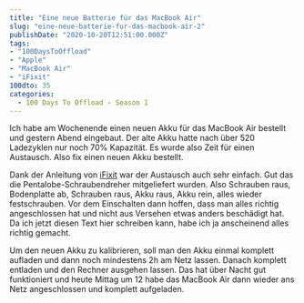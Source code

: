 ```yaml
---
title: "Eine neue Batterie für das MacBook Air"
slug: "eine-neue-batterie-fur-das-macbook-air-2"
publishDate: "2020-10-20T12:51:00.000Z"
tags:
- "100DaysToOffload"
- "Apple"
- "MacBook Air"
- "iFixit"
100dto: 35
categories:
  - 100 Days To Offload - Season 1
---
```


Ich habe am Wochenende einen neuen Akku für das MacBook Air bestellt und gestern Abend eingebaut. Der alte Akku hatte nach über 520 Ladezyklen nur noch 70% Kapazität. Es wurde also Zeit für einen Austausch. Also fix einen neuen Akku bestellt.

<!--more-->

Dank der Anleitung von [iFixit](https://de.ifixit.com/Anleitung/MacBook+Air+13-Inch+Mid+2013+Akku+Austausch/15205) war der Austausch auch sehr einfach. Gut das die Pentalobe-Schraubendreher mitgeliefert wurden. Also Schrauben raus, Bodenplatte ab, Schrauben raus, Akku raus, Akku rein, alles wieder festschrauben. Vor dem Einschalten dann hoffen, dass man alles richtig angeschlossen hat und nicht aus Versehen etwas anders beschädigt hat. Da ich jetzt diesen Text hier schreiben kann, habe ich ja anscheinend alles richtig gemacht.

Um den neuen Akku zu kalibrieren, soll man den Akku einmal komplett aufladen und dann noch mindestens 2h am Netz lassen. Danach komplett entladen und den Rechner ausgehen lassen. Das hat über Nacht gut funktioniert und heute Mittag um 12 habe das MacBook Air dann wieder ans Netz angeschlossen und komplett aufgeladen.
